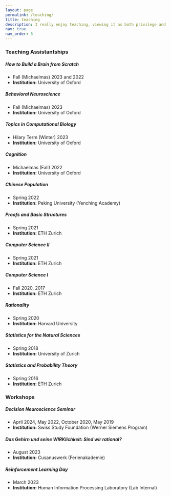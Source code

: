 ```yaml
---
layout: page
permalink: /teaching/
title: teaching
description: I really enjoy teaching, viewing it as both privilege and responsibility of being an academic. I have been fortunate to be a teaching assistant in various formats at universities on three continents. I have received great evaluations from students and always strive to improve. In addition to being a teaching assistant, I have also organized and held educational workshops at a variety of different venues.
nav: true
nav_order: 5
---
```


### Teaching Assistantships

##### How to Build a Brain from Scratch
- Fall (Michaelmas) 2023 and 2022
- **Institution:** University of Oxford

##### Behavioral Neuroscience
- Fall (Michaelmas) 2023
- **Institution:** University of Oxford

##### Topics in Computational Biology
- Hilary Term (Winter) 2023
- **Institution:** University of Oxford

##### Cognition
- Michaelmas (Fall) 2022
- **Institution:** University of Oxford

##### Chinese Population
- Spring 2022
- **Institution:** Peking University (Yenching Academy)

##### Proofs and Basic Structures
- Spring 2021
- **Institution:** ETH Zurich

##### Computer Science II
- Spring 2021
- **Institution:** ETH Zurich

##### Computer Science I
- Fall 2020, 2017
- **Institution:** ETH Zurich

##### Rationality
- Spring 2020
- **Institution:** Harvard University

##### Statistics for the Natural Sciences
- Spring 2018
- **Institution:** University of Zurich

##### Statistics and Probability Theory
- Spring 2016
- **Institution:** ETH Zurich

### Workshops

##### Decision Neuroscience Seminar
- April 2024, May 2022, October 2020, May 2019
- **Institution:** Swiss Study Foundation (Werner Siemens Program)

##### Das Gehirn und seine WIRKlichkeit: Sind wir rational?
- August 2023
- **Institution:** Cusanuswerk (Ferienakademie)

##### Reinforcement Learning Day
- March 2023
- **Institution:** Human Information Processing Laboratory (Lab Internal)